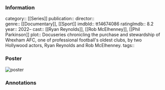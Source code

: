 ### Information
category:: [[Series]]
publication:: 
director::  
genre:: [[Documentary]], [[Sport]]
imdbId:: tt14674086
ratingImdb:: 8.2
year:: 2022–
cast:: [[Ryan Reynolds]], [[Rob McElhenney]], [[Phil Parkinson]]
plot:: Docuseries chronicling the purchase and stewardship of Wrexham AFC, one of professional football's oldest clubs, by two Hollywood actors, Ryan Reynolds and Rob McElhenney.
tags::


### Poster
![poster](https://m.media-amazon.com/images/M/MV5BNWVkNTg1YmUtMWY3Mi00MThmLTlmZDctYWExODRkZTA5NDhhXkEyXkFqcGdeQXVyNTE1NjY5Mg@@._V1_SX300.jpg)


### Annotations
